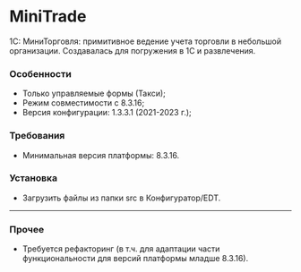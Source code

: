 # MiniTrade
1С: МиниТорговля: примитивное ведение учета торговли в небольшой организации.
Создавалась для погружения в 1С и развлечения.

### Особенности
- Только управляемые формы (Такси);
- Режим совместимости с 8.3.16;
- Версия конфигурации: 1.3.3.1 (2021-2023 г.);

### Требования
- Минимальная версия платформы: 8.3.16.

### Установка
- Загрузить файлы из папки src в Конфигуратор/EDT.

---

### Прочее
- Требуется рефакторинг (в т.ч. для адаптации части функциональности для версий платформы младше 8.3.16).

